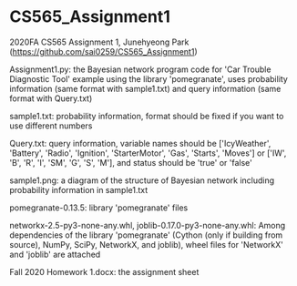 # CS565_Assignment1
2020FA CS565 Assignment 1, Junehyeong Park (https://github.com/sai0259/CS565_Assignment1)


Assignment1.py: the Bayesian network program code for 'Car Trouble Diagnostic Tool' example using the library 'pomegranate', uses probability information (same format with sample1.txt) and query information (same format with Query.txt)

sample1.txt: probability information, format should be fixed if you want to use different numbers

Query.txt: query information, variable names should be ['IcyWeather', 'Battery', 'Radio', 'Ignition', 'StarterMotor', 'Gas', 'Starts', 'Moves'] or ['IW', 'B', 'R', 'I', 'SM', 'G', 'S', 'M'], and status should be 'true' or 'false'

sample1.png: a diagram of the structure of Bayesian network including probability information in sample1.txt

pomegranate-0.13.5: library 'pomegranate' files

networkx-2.5-py3-none-any.whl, joblib-0.17.0-py3-none-any.whl: Among dependencies of the library 'pomegranate' (Cython (only if building from source), NumPy, SciPy, NetworkX, and joblib), wheel files for 'NetworkX' and 'joblib' are attached

Fall 2020 Homework 1.docx: the assignment sheet
